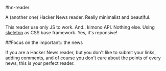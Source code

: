 #hn-reader

A (another one) Hacker News reader. Really minimalist and beautiful.

This reader use only JS to work. And.. kimono API. Nothing else.
Using [skeleton](http://www.getskeleton.com/) as CSS base framework. Yes, it's reponsive!

##Focus on the important:: the news

If you are a Hacker News reader, but you don't like to submit your links, adding comments, and of course you don't care about the points of every news, this is your perfect reader.